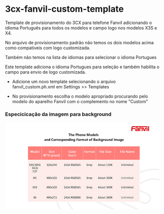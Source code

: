 # 3cx-fanvil-custom-template
Template de provisionamento do 3CX para telefone Fanvil adicionando o idioma Português para todos os modelos e campo logo nos modelos X3S e X4.

No arquivo de provisionamento padrão não temos os dois modelos acima como compativeis com logo customizada.

Também não temos na lista de idiomas para selecionar o idioma Portugues

Este template adiciona o idioma Portugues para seleção e também habilita o campo para envio de logo customizada.

- Adicione um novo template selecionando o arquivo fanvil_custom.ph.xml em Settings >> Templates

- No provisionamento escolha o modelo apropriado procurando pelo modelo do aparelho Fanvil com o complemento no nome "Custom"

### Especicicação da imagem para background ###

![alt text](https://raw.githubusercontent.com/abelmferreira/3cx-fanvil-custom-template/master/fanvil_bg_confs.jpg)
